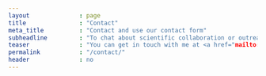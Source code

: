 ```yaml
---
layout              : page
title               : "Contact"
meta_title          : "Contact and use our contact form"
subheadline         : "To chat about scientific collaboration or outreach, contact me by email"
teaser              : "You can get in touch with me at <a href="mailto:mccullough.jamie.astro@gmail.com" target="_blank">mccullough.jamie.astro@gmail.com</a>."
permalink           : "/contact/"
header              : no
---
```

